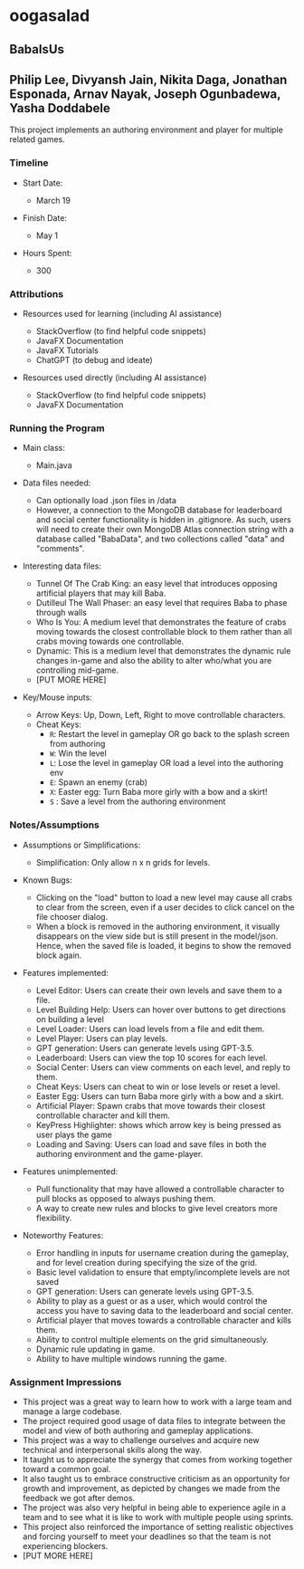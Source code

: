 # oogasalad

## BabaIsUs

## Philip Lee, Divyansh Jain, Nikita Daga, Jonathan Esponada, Arnav Nayak, Joseph Ogunbadewa, Yasha Doddabele

This project implements an authoring environment and player for multiple related games.

### Timeline

* Start Date:
    * March 19

* Finish Date:
    * May 1

* Hours Spent:
    * 300

### Attributions

* Resources used for learning (including AI assistance)

    * StackOverflow (to find helpful code snippets)
    * JavaFX Documentation
    * JavaFX Tutorials
    * ChatGPT (to debug and ideate)

* Resources used directly (including AI assistance)

    * StackOverflow (to find helpful code snippets)
    * JavaFX Documentation

### Running the Program

* Main class:
    * Main.java

* Data files needed:
    * Can optionally load .json files in /data
    * However, a connection to the MongoDB database for leaderboard and social center functionality
      is
      hidden in .gitignore. As such, users will need to create their own MongoDB Atlas connection
      string
      with a database called "BabaData", and two collections called "data" and "comments".

* Interesting data files:
    * Tunnel Of The Crab King: an easy level that introduces opposing artificial players that may
      kill Baba.
    * Dutilleul The Wall Phaser: an easy level that requires Baba to phase through walls
    * Who Is You: A medium level that demonstrates the feature of crabs moving towards the closest
      controllable block to them rather than all crabs moving towards one controllable.
    * Dynamic: This is a medium level that demonstrates the dynamic rule changes in-game and also
      the
      ability to alter who/what you are controlling mid-game.
    * [PUT MORE HERE]

* Key/Mouse inputs:

    * Arrow Keys: Up, Down, Left, Right to move controllable characters.
    * Cheat Keys:
        * `R`: Restart the level in gameplay OR go back to the splash screen from authoring
        * `W`: Win the level
        * `L`: Lose the level in gameplay OR load a level into the authoring env
        * `E`: Spawn an enemy (crab)
        * `X`: Easter egg: Turn Baba more girly with a bow and a skirt!
        * `S` : Save a level from the authoring environment

### Notes/Assumptions

* Assumptions or Simplifications:

    * Simplification: Only allow n x n grids for levels.

* Known Bugs:

    * Clicking on the "load" button to load a new level may cause all crabs to clear from the
      screen,
      even if a user decides to click cancel on the file chooser dialog.
    * When a block is removed in the authoring environment, it visually disappears on the view side
      but is still present in the model/json. Hence, when the saved file is loaded, it begins to
      show
      the removed block again.

* Features implemented:

    * Level Editor: Users can create their own levels and save them to a file.
    * Level Building Help: Users can hover over buttons to get directions on building a level
    * Level Loader: Users can load levels from a file and edit them.
    * Level Player: Users can play levels.
    * GPT generation: Users can generate levels using GPT-3.5.
    * Leaderboard: Users can view the top 10 scores for each level.
    * Social Center: Users can view comments on each level, and reply to them.
    * Cheat Keys: Users can cheat to win or lose levels or reset a level.
    * Easter Egg: Users can turn Baba more girly with a bow and a skirt.
    * Artificial Player: Spawn crabs that move towards their closest controllable character and kill
      them.
    * KeyPress Highlighter: shows which arrow key is being pressed as user plays the game
    * Loading and Saving: Users can load and save files in both the authoring environment and the
      game-player.

* Features unimplemented:

    * Pull functionality that may have allowed a controllable character to pull blocks as opposed to
      always pushing them.
    * A way to create new rules and blocks to give level creators more flexibility.

* Noteworthy Features:

    * Error handling in inputs for username creation during the gameplay, and for level creation
      during specifying the size of the grid.
    * Basic level validation to ensure that empty/incomplete levels are not saved
    * GPT generation: Users can generate levels using GPT-3.5.
    * Ability to play as a guest or as a user, which would control the access you have to saving
      data to the leaderboard and social center.
    * Artificial player that moves towards a controllable character and kills them.
    * Ability to control multiple elements on the grid simultaneously.
    * Dynamic rule updating in game.
    * Ability to have multiple windows running the game.

### Assignment Impressions

* This project was a great way to learn how to work with a large team and manage a large codebase.
* The project required good usage of data files to integrate between the model and view of both
  authoring and gameplay applications.
* This project was a way to challenge ourselves and acquire new technical and interpersonal skills
  along the way.
* It taught us to appreciate the synergy that comes from working together toward a common goal.
* It also taught us to embrace constructive criticism as an opportunity for growth and improvement,
  as depicted by changes we made from the feedback we got after demos.
* The project was also very helpful in being able to experience agile in a team and to see what it
  is like to work with multiple people using sprints.
* This project also reinforced the importance of setting realistic objectives and forcing yourself
  to meet your deadlines so that the team is not experiencing blockers.
* [PUT MORE HERE]

    


